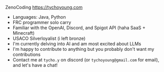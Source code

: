 ZenoCoding
https://tychoyoung.com

- Languages: Java, Python
- FRC programmer solo carry
- Familiar with the OpenAI, Discord, and Spigot API (haha SaaS + Minecraft)
- USACO Silverloyalist (i left bronze)
- I'm currently delving into AI and am most excited about LLMs
- I'm happy to contribute to anything but you probably don't want my contributions
- Contact me at `tycho.y` on discord (or `tychoyoung@gmail.com` for email), and let's have a chat!
